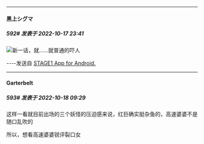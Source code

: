 

*****

####  黑上シグマ  
##### 592#       发表于 2022-10-17 23:41

<img src="https://static.saraba1st.com/image/smiley/face2017/001.png" referrerpolicy="no-referrer">新一话，就……就普通的吓人

----发送自 [STAGE1 App for Android.](http://stage1.5j4m.com/?1.37)



*****

####  Garterbelt  
##### 593#       发表于 2022-10-18 09:29

这样一看就目前出场的三个妖怪的压迫感来说，红巨确实挺杂鱼的，高速婆婆不是随口乱吹的

所以，想看高速婆婆锐评裂口女

